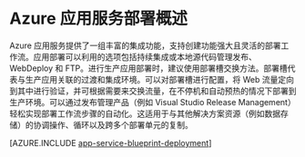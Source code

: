 <properties
	pageTitle="将应用程序部署到 Azure 应用服务"
	description="了解如何将应用程序部署到应用服务工作"
	keywords="应用服务, azure 应用服务, 正在部署, 部署"
	services="app-service"
	documentationCenter=""
	authors="dariagrigoriu"
	manager="wpickett"
	editor=""/>

<tags
	ms.service="app-service"
	ms.date="02/09/2016"
	wacn.date=""/>

# Azure 应用服务部署概述

Azure 应用服务提供了一组丰富的集成功能，支持创建功能强大且灵活的部署工作流。应用部署可以利用的选项包括持续集成或本地源代码管理发布、WebDeploy 和 FTP。进行生产应用部署时，建议使用部署槽交换方法。部署槽代表与生产应用关联的过渡和集成环境。可以对部署槽进行配置，将 Web 流量定向到其中进行验证，并可根据需要来交换流量，在不停机和自动预热的情况下部署到生产环境。可以通过发布管理产品（例如 Visual Studio Release Management）轻松实现部署工作流步骤的自动化。这适用于与其他解决方案资源（例如数据存储）的协调操作、循环以及跨多个部署单元的复制。

[AZURE.INCLUDE [app-service-blueprint-deployment](../../includes/app-service-blueprint-deployment.md)]

<!---HONumber=Mooncake_0919_2016-->